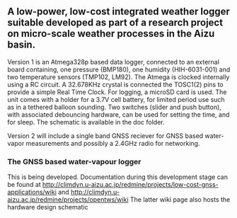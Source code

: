 ## A low-power, low-cost integrated weather logger suitable developed as part of a research project on micro-scale weather processes in the Aizu basin.

Version 1 is an Atmega328p based data logger, connected to
an external board containing, one pressure (BMP180), one humidity (HIH-6031-001)
and two temperature sensors (TMP102, LM92). The Atmega is clocked internally
using a RC circuit. A 32.678KHz crystal is connected the TOSC1(2) pins to
provide a simple Real Time Clock. For logging, a microSD card is used. The
unit comes with a holder for a 3.7V cell battery, for limited period use such
as in a tethered balloon sounding. Two switches (slider and push button),
with associated debouncing hardware, can be used for setting the time, and
for sleep. The schematic is available in the doc folder.

Version 2 will include a single band GNSS reciever for
GNSS based water-vapor measurements and possibly a 2.4GHz radio 
for networking.

### The GNSS based water-vapour logger

This is being developed. Documentation during this development stage can be found at
http://climdyn.u-aizu.ac.jp/redmine/projects/low-cost-gnss-applications/wiki  and
http://climdyn.u-aizu.ac.jp/redmine/projects/opentws/wiki  The latter wiki page also hosts the
hardware design schematic
